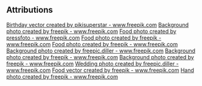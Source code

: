## Attributions	

<a href="https://www.freepik.com/free-photos-vectors/birthday">Birthday vector created by pikisuperstar - www.freepik.com</a>
<a href="https://www.freepik.com/free-photos-vectors/background">Background photo created by freepik - www.freepik.com</a>
<a href="https://www.freepik.com/free-photos-vectors/food">Food photo created by pressfoto - www.freepik.com</a>
<a href="https://www.freepik.com/free-photos-vectors/food">Food photo created by freepik - www.freepik.com</a>
<a href="https://www.freepik.com/free-photos-vectors/food">Food photo created by freepik - www.freepik.com</a>
<a href="https://www.freepik.com/free-photos-vectors/background">Background photo created by freepic.diller - www.freepik.com</a>
<a href="https://www.freepik.com/free-photos-vectors/background">Background photo created by freepik - www.freepik.com</a>
<a href="https://www.freepik.com/free-photos-vectors/background">Background photo created by freepik - www.freepik.com</a>
<a href="https://www.freepik.com/free-photos-vectors/wedding">Wedding photo created by freepic.diller - www.freepik.com</a>
<a href="https://www.freepik.com/free-photos-vectors/food">Food vector created by freepik - www.freepik.com</a>
<a href="https://www.freepik.com/free-photos-vectors/hand">Hand photo created by freepik - www.freepik.com</a>